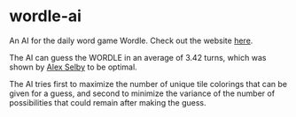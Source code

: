 # wordle-ai
An AI for the daily word game Wordle. Check out the website [here](https://tusharmurali.github.io/wordle-ai/).

The AI can guess the WORDLE in an average of 3.42 turns, which was shown by [Alex Selby](http://sonorouschocolate.com/notes/index.php?title=The_best_strategies_for_Wordle) to be optimal.

The AI tries first to maximize the number of unique tile colorings that can be given for a guess, and second to minimize the variance of the number of possibilities that could remain after making the guess.